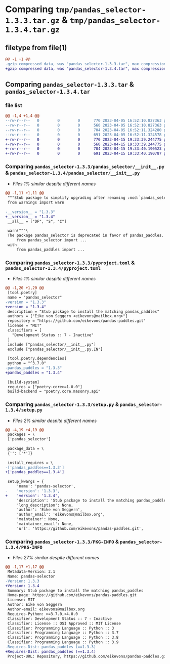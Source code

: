 # Comparing `tmp/pandas_selector-1.3.3.tar.gz` & `tmp/pandas_selector-1.3.4.tar.gz`

## filetype from file(1)

```diff
@@ -1 +1 @@
-gzip compressed data, was "pandas_selector-1.3.3.tar", max compression
+gzip compressed data, was "pandas_selector-1.3.4.tar", max compression
```

## Comparing `pandas_selector-1.3.3.tar` & `pandas_selector-1.3.4.tar`

### file list

```diff
@@ -1,4 +1,4 @@
--rw-r--r--   0        0        0      770 2023-04-05 16:52:10.827363 pandas_selector-1.3.3/pandas_selector/__init__.py
--rw-r--r--   0        0        0      560 2023-04-05 16:52:10.827363 pandas_selector-1.3.3/pyproject.toml
--rw-r--r--   0        0        0      704 2023-04-05 16:52:11.324280 pandas_selector-1.3.3/setup.py
--rw-r--r--   0        0        0      691 2023-04-05 16:52:11.324578 pandas_selector-1.3.3/PKG-INFO
+-rw-r--r--   0        0        0      770 2023-04-15 19:33:39.244775 pandas_selector-1.3.4/pandas_selector/__init__.py
+-rw-r--r--   0        0        0      560 2023-04-15 19:33:39.244775 pandas_selector-1.3.4/pyproject.toml
+-rw-r--r--   0        0        0      704 2023-04-15 19:33:40.190523 pandas_selector-1.3.4/setup.py
+-rw-r--r--   0        0        0      691 2023-04-15 19:33:40.190787 pandas_selector-1.3.4/PKG-INFO
```

### Comparing `pandas_selector-1.3.3/pandas_selector/__init__.py` & `pandas_selector-1.3.4/pandas_selector/__init__.py`

 * *Files 1% similar despite different names*

```diff
@@ -1,11 +1,11 @@
 """Stub package to simplify upgrading after renaming :mod:`pandas_selector` to :mod:`pandas_paddles`."""
 from warnings import warn
 
-__version__ = "1.3.3"
+__version__ = "1.3.4"
 __all__ = ["DF", "S", "C"]
 
 warn("""\
 The package pandas_selector is deprecated in favor of pandas_paddles. Please replace pandas_selector by pandas_paddles in your dependencies and update your code by replacing
     from pandas_selector import ...
 with
     from pandas_paddles import ...
```

### Comparing `pandas_selector-1.3.3/pyproject.toml` & `pandas_selector-1.3.4/pyproject.toml`

 * *Files 1% similar despite different names*

```diff
@@ -1,20 +1,20 @@
 [tool.poetry]
 name = "pandas_selector"
-version = "1.3.3"
+version = "1.3.4"
 description = "Stub package to install the matching pandas_paddles"
 authors = ["Eike von Seggern <eikevons@mailbox.org>"]
 repository = "https://github.com/eikevons/pandas-paddles.git"
 license = "MIT"
 classifiers = [
   "Development Status :: 7 - Inactive"
 ]
 include ["pandas_selector/__init__.py"]
 exclude ["pandas_selector/__init__.py.IN"]
 
 [tool.poetry.dependencies]
 python = "^3.7.0"
-pandas_paddles = "1.3.3"
+pandas_paddles = "1.3.4"
 
 [build-system]
 requires = ["poetry-core>=1.0.0"]
 build-backend = "poetry.core.masonry.api"
```

### Comparing `pandas_selector-1.3.3/setup.py` & `pandas_selector-1.3.4/setup.py`

 * *Files 2% similar despite different names*

```diff
@@ -4,19 +4,19 @@
 packages = \
 ['pandas_selector']
 
 package_data = \
 {'': ['*']}
 
 install_requires = \
-['pandas_paddles==1.3.3']
+['pandas_paddles==1.3.4']
 
 setup_kwargs = {
     'name': 'pandas-selector',
-    'version': '1.3.3',
+    'version': '1.3.4',
     'description': 'Stub package to install the matching pandas_paddles',
     'long_description': None,
     'author': 'Eike von Seggern',
     'author_email': 'eikevons@mailbox.org',
     'maintainer': None,
     'maintainer_email': None,
     'url': 'https://github.com/eikevons/pandas-paddles.git',
```

### Comparing `pandas_selector-1.3.3/PKG-INFO` & `pandas_selector-1.3.4/PKG-INFO`

 * *Files 27% similar despite different names*

```diff
@@ -1,17 +1,17 @@
 Metadata-Version: 2.1
 Name: pandas-selector
-Version: 1.3.3
+Version: 1.3.4
 Summary: Stub package to install the matching pandas_paddles
 Home-page: https://github.com/eikevons/pandas-paddles.git
 License: MIT
 Author: Eike von Seggern
 Author-email: eikevons@mailbox.org
 Requires-Python: >=3.7.0,<4.0.0
 Classifier: Development Status :: 7 - Inactive
 Classifier: License :: OSI Approved :: MIT License
 Classifier: Programming Language :: Python :: 3
 Classifier: Programming Language :: Python :: 3.7
 Classifier: Programming Language :: Python :: 3.8
 Classifier: Programming Language :: Python :: 3.9
-Requires-Dist: pandas_paddles (==1.3.3)
+Requires-Dist: pandas_paddles (==1.3.4)
 Project-URL: Repository, https://github.com/eikevons/pandas-paddles.git
```

